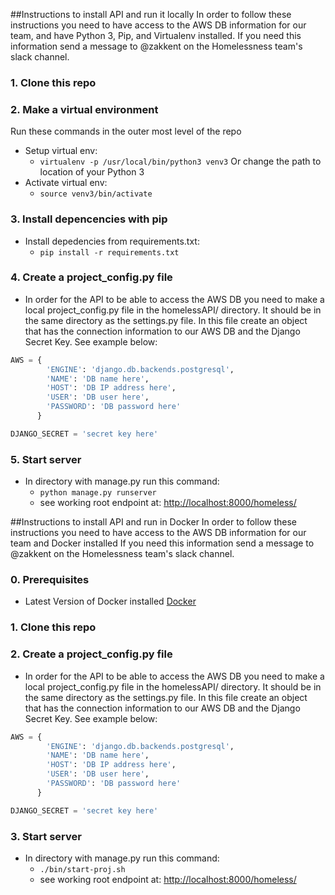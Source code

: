 ##Instructions to install API and run it locally
In order to follow these instructions you need to have access to the AWS DB information for our team, and have Python 3, Pip, and Virtualenv installed. If you need this information send a message to @zakkent on the Homelessness team's slack channel.

### 1. Clone this repo
### 2. Make a virtual environment
Run these commands in the outer most level of the repo
- Setup virtual env:
  - ```virtualenv -p /usr/local/bin/python3 venv3```
  Or change the path to location of your Python 3
- Activate virtual env:
  - ```source venv3/bin/activate```

### 3. Install depencencies with pip
- Install depedencies from requirements.txt:
  - ```pip install -r requirements.txt```

### 4. Create a project_config.py file
- In order for the API to be able to access the AWS DB you need to make a local project_config.py file in the homelessAPI/ directory. It should be in the same directory as the settings.py file. In this file create an object that has the connection information to our AWS DB and the Django Secret Key. See example below:
```Python
AWS = {
        'ENGINE': 'django.db.backends.postgresql',
        'NAME': 'DB name here',
        'HOST': 'DB IP address here',
        'USER': 'DB user here',
        'PASSWORD': 'DB password here'
      }

DJANGO_SECRET = 'secret key here'

```
### 5. Start server
- In directory with manage.py run this command:
  - ```python manage.py runserver```
  - see working root endpoint at: [http://localhost:8000/homeless/](http://localhost:8000/example/)

##Instructions to install API and run in Docker
In order to follow these instructions you need to have access to the AWS DB information for our team and Docker installed If you need this information send a message to @zakkent on the Homelessness team's slack channel.

### 0. Prerequisites
* Latest Version of Docker installed [Docker](https://www.docker.com/products/docker)

### 1. Clone this repo

### 2. Create a project_config.py file
- In order for the API to be able to access the AWS DB you need to make a local project_config.py file in the homelessAPI/ directory. It should be in the same directory as the settings.py file. In this file create an object that has the connection information to our AWS DB and the Django Secret Key. See example below:

```Python
AWS = {
        'ENGINE': 'django.db.backends.postgresql',
        'NAME': 'DB name here',
        'HOST': 'DB IP address here',
        'USER': 'DB user here',
        'PASSWORD': 'DB password here'
      }

DJANGO_SECRET = 'secret key here'

```

### 3. Start server
- In directory with manage.py run this command:
  - ```./bin/start-proj.sh```
  - see working root endpoint at: [http://localhost:8000/homeless/](http://localhost:8000/homeless/)
